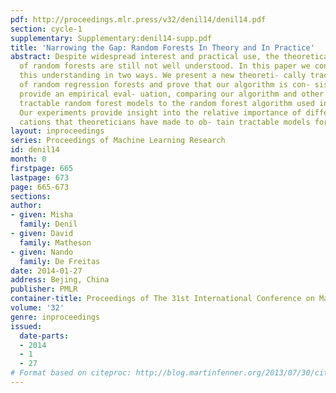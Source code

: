 ```yaml
---
pdf: http://proceedings.mlr.press/v32/denil14/denil14.pdf
section: cycle-1
supplementary: Supplementary:denil14-supp.pdf
title: 'Narrowing the Gap: Random Forests In Theory and In Practice'
abstract: Despite widespread interest and practical use, the theoretical properties
  of random forests are still not well understood. In this paper we contribute to
  this understanding in two ways. We present a new theoreti- cally tractable variant
  of random regression forests and prove that our algorithm is con- sistent. We also
  provide an empirical eval- uation, comparing our algorithm and other theoretically
  tractable random forest models to the random forest algorithm used in prac- tice.
  Our experiments provide insight into the relative importance of different simplifi-
  cations that theoreticians have made to ob- tain tractable models for analysis.
layout: inproceedings
series: Proceedings of Machine Learning Research
id: denil14
month: 0
firstpage: 665
lastpage: 673
page: 665-673
sections: 
author:
- given: Misha
  family: Denil
- given: David
  family: Matheson
- given: Nando
  family: De Freitas
date: 2014-01-27
address: Bejing, China
publisher: PMLR
container-title: Proceedings of The 31st International Conference on Machine Learning
volume: '32'
genre: inproceedings
issued:
  date-parts:
  - 2014
  - 1
  - 27
# Format based on citeproc: http://blog.martinfenner.org/2013/07/30/citeproc-yaml-for-bibliographies/
---
```

